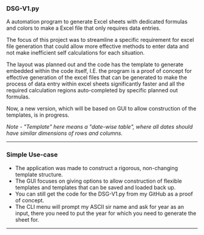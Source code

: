 ### DSG-V1.py

A automation program to generate Excel sheets with dedicated formulas and colors to make a Excel file that only requires data entries.

The focus of this project was to streamline a specific requirement for excel file generation that could allow more effective methods to enter data and not make inefficient self calculations for each situation.

The layout was planned out and the code has the template to generate embedded within the code itself, I.E. the program is a proof of concept for effective generation of the excel files that can be generated to make the process of data entry within excel sheets significantly faster and all the required calculation regions auto-completed by specific planned out formulas.

Now, a new version, which will be based on GUI to allow construction of the templates, is in progress.

_Note - "Template" here means a "date-wise table", where all dates should have similar dimensions of rows and columns._

---

### Simple Use-case

- The application was made to construct a rigorous, non-changing template structure.
- The GUI focuses on giving options to allow construction of flexible templates and templates that can be saved and loaded back up.
- You can still get the code for the DSG-V1.py from my GitHub as a proof of concept.
- The CLI menu will prompt my ASCII sir name and ask for year as an input, there you need to put the year for which you need to generate the sheet for.

---
